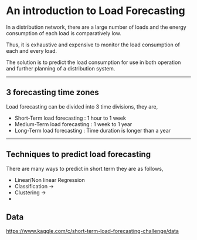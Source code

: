 # An introduction to Load Forecasting

In a distribution network, there are a large number of loads and the energy consumption of each load is comparatively low.

Thus, it is exhaustive and expensive to monitor the load consumption of each and every load.

The solution is to predict the load consumption for use in both operation and further planning of a distribution system.

---

## 3 forecasting time zones

Load forecasting can be divided into 3 time divisions, they are,

- Short-Term load forecasting : 1 hour to 1 week
- Medium-Term load forecasting : 1 week to 1 year
- Long-Term load forecasting : Time duration is longer than a year

---

## Techniques to predict load forecasting

There are many ways to predict in short term they are as follows,

- Linear/Non linear Regression
- Classification ->
- Clustering ->
-

## Data

https://www.kaggle.com/c/short-term-load-forecasting-challenge/data
